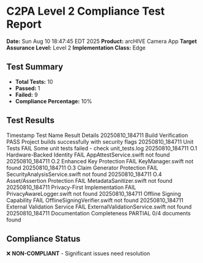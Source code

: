 # C2PA Level 2 Compliance Test Report

**Date:** Sun Aug 10 18:47:45 EDT 2025
**Product:** arcHIVE Camera App
**Target Assurance Level:** Level 2
**Implementation Class:** Edge

## Test Summary

- **Total Tests:** 10
- **Passed:** 1
- **Failed:** 9
- **Compliance Percentage:** 10%

## Test Results

Timestamp        Test Name                       Result   Details
20250810_184711  Build Verification              PASS     Project builds successfully with security flags
20250810_184711  Unit Tests                      FAIL     Some unit tests failed - check unit_tests.log
20250810_184711  O.1 Hardware-Backed Identity    FAIL     AppAttestService.swift not found
20250810_184711  O.2 Enhanced Key Protection     FAIL     KeyManager.swift not found
20250810_184711  O.3 Claim Generator Protection  FAIL     SecurityAnalysisService.swift not found
20250810_184711  O.4 Asset/Assertion Protection  FAIL     MetadataSanitizer.swift not found
20250810_184711  Privacy-First Implementation    FAIL     PrivacyAwareLogger.swift not found
20250810_184711  Offline Signing Capability      FAIL     OfflineSigningVerifier.swift not found
20250810_184711  External Validation Service     FAIL     ExternalValidationService.swift not found
20250810_184711  Documentation Completeness      PARTIAL  0/4 documents found

## Compliance Status

❌ **NON-COMPLIANT** - Significant issues need resolution
